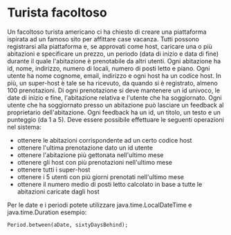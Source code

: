 # Turista facoltoso

Un facoltoso turista americano ci ha chiesto di creare una piattaforma ispirata ad un famoso sito per affittare
case vacanza. Tutti possono registrarsi alla piattaforma e, se approvati come host, caricare una o più abitazioni
e specificare un prezzo, un periodo (data di inizio e data di fine) durante il quale l'abitazione è
prenotabile da altri utenti. Ogni abitazione ha id, nome, indirizzo, numero di locali, numero di posti letto e piano.
Ogni utente ha nome cognome, email, indirizzo e ogni host ha un codice host. In più, un super-host è tale
se ha ricevuto, da quando si è registrato, almeno 100 prenotazioni.
Di ogni prenotazione si deve mantenere un id univoco, le date di inizio e fine, l'abitazione relativa e l'utente che
ha soggiornato. Ogni utente che ha soggiornato presso un abitazione può lasciare un feedback al proprietario
dell'abitazione. Ogni feedback ha un id, un titolo, un testo e un punteggio (da 1 a 5).
Deve essere possibile effettuare le seguenti operazioni nel sistema:

- ottenere le abitazioni corrispondente ad un certo codice host
- ottenere l'ultima prenotazione dato un id utente
- ottenere l'abitazione più gettonata nell'ultimo mese
- ottenere gli host con più prenotazioni nell'ultimo mese
- ottenere tutti i super-host
- ottenere i 5 utenti con più giorni prenotati nell'ultimo mese
- ottenere il numero medio di posti letto calcolato in base a tutte le abitazioni caricate dagli host


Per le date e i periodi potete utilizzare java.time.LocalDateTime e java.time.Duration
esempio:

`
Period.between(aDate, sixtyDaysBehind);
`